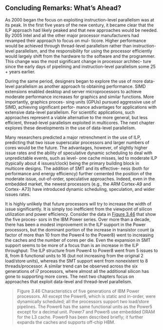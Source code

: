 ## Concluding Remarks: What’s Ahead?

As 2000 began the focus on exploiting instruction-level parallelism was at its peak. In the first five years of the new century, it became clear that the ILP approach had likely peaked and that new approaches would be needed. By 2005 Intel and all the other major processor manufacturers had revamped their approach to focus on mul- ticore. Higher performance would be achieved through thread-level parallelism rather than instruction-level parallelism, and the responsibility for using the processor efficiently would largely shift from the hardware to the software and the programmer. This change was the most significant change in processor architec- ture since the early days of pipelining and instruction-level parallelism some 25 + years earlier.

During the same period, designers began to explore the use of more data-level parallelism as another approach to obtaining performance. SIMD extensions enabled desktop and server microprocessors to achieve moderate performance increases for graphics and similar functions. More importantly, graphics proces- sing units (GPUs) pursued aggressive use of SIMD, achieving significant perfor- mance advantages for applications with extensive data-level parallelism. For scientific applications, such approaches represent a viable alternative to the more general, but less efficient, thread-level parallelism exploited in multicores. The next chapter explores these developments in the use of data-level parallelism.

Many researchers predicted a major retrenchment in the use of ILP, predicting that two issue superscalar processors and larger numbers of cores would be the future. The advantages, however, of slightly higher issue rates and the ability of speculative dynamic scheduling to deal with unpredictable events, such as level- one cache misses, led to moderate ILP (typically about 4 issues/clock) being the primary building block in multicore designs. The addition of SMT and its effective- ness (both for performance and energy efficiency) further cemented the position of the moderate issue, out-of-order, speculative approaches. Indeed, even in the embedded market, the newest processors (e.g., the ARM Cortex-A9 and Cortex- A73) have introduced dynamic scheduling, speculation, and wider issues rates.

It is highly unlikely that future processors will try to increase the width of issue significantly. It is simply too inefficient from the viewpoint of silicon utilization and power efficiency. Consider the data in [Figure 3.46](#_bookmark154) that show the five proces- sors in the IBM Power series. Over more than a decade, there has been a modest improvement in the ILP support in the Power processors, but the dominant portion of the increase in transistor count (a factor of more than 10 from the Power4 to the Power8) went to increasing the caches and the number of cores per die. Even the expansion in SMT support seems to be more of a focus than is an increase in the ILP throughput: The ILP structure from Power4 to Power8 went from 5 issues to 8, from 8 functional units to 16 (but not increasing from the original 2 load/store units), whereas the SMT support went from nonexistent to 8 threads/processor. A similar trend can be observed across the six generations of i7 processors, where almost all the additional silicon has gone to supporting more cores. The next two chapters focus on approaches that exploit data-level and thread-level parallelism.

> Figure 3.46 Characteristics of five generations of IBM Power processors. All except the Power6, which is static and in-order, were dynamically scheduled; all the processors support two load/store pipelines. The Power6 has the same functional units as the Power5 except for a decimal unit. Power7 and Power8 use embedded DRAM for the L3 cache. Power9 has been described briefly; it further expands the caches and supports off-chip HBM.
